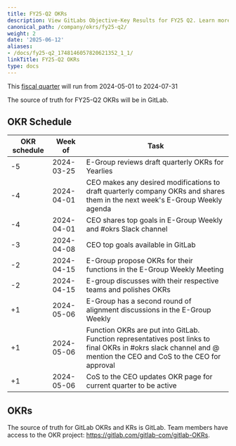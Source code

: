 ```yaml
---
title: FY25-Q2 OKRs
description: View GitLabs Objective-Key Results for FY25 Q2. Learn more here!
canonical_path: /company/okrs/fy25-q2/
weight: 2
date: '2025-06-12'
aliases:
- /docs/fy25-q2_1748146057820621352_1_1/
linkTitle: FY25-Q2 OKRs
type: docs
---
```


This [fiscal quarter](/handbook/finance/#fiscal-year) will run from 2024-05-01 to 2024-07-31

The source of truth for FY25-Q2 OKRs will be in GitLab.

## OKR Schedule

| OKR schedule | Week of | Task |
| ------ | ------ | ------ |
| -5 | 2024-03-25 | E-Group reviews draft quarterly OKRs for Yearlies |
| -4 | 2024-04-01 | CEO makes any desired modifications to draft quarterly company OKRs and shares them in the next week's E-Group Weekly agenda |
| -4 | 2024-04-01| CEO shares top goals in E-Group Weekly and #okrs Slack channel |
| -3 | 2024-04-08 | CEO top goals available in GitLab |
| -2 | 2024-04-15 | E-Group propose OKRs for their functions in the E-Group Weekly Meeting |
| -2 | 2024-04-15| E-group discusses with their respective teams and polishes OKRs |
| +1 | 2024-05-06 | E-Group has a second round of alignment discussions in the E-Group Weekly |
| +1 | 2024-05-06 | Function OKRs are put into GitLab. Function representatives post links to final OKRs in #okrs slack channel and @ mention the CEO and CoS to the CEO for approval |
| +1  | 2024-05-06| CoS to the CEO updates OKR page for current quarter to be active |

## OKRs

The source of truth for GitLab OKRs and KRs is GitLab. Team members have access to the OKR project: https://gitlab.com/gitlab-com/gitlab-OKRs.
